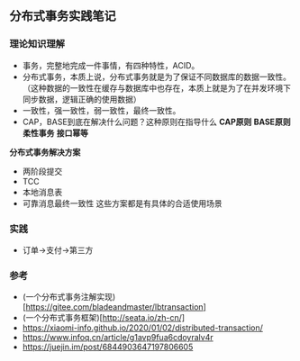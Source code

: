 ## 分布式事务实践笔记

### 理论知识理解
- 事务，完整地完成一件事情，有四种特性，ACID。
- 分布式事务，本质上说，分布式事务就是为了保证不同数据库的数据一致性。（这种数据的一致性在缓存与数据库中也存在，本质上就是为了在并发环境下同步数据，逻辑正确的使用数据）
- 一致性，强一致性，弱一致性，最终一致性。
- CAP，BASE到底在解决什么问题？这种原则在指导什么
**CAP原则**
**BASE原则**
**柔性事务**
**接口幂等**

**分布式事务解决方案**
- 两阶段提交
- TCC
- 本地消息表
- 可靠消息最终一致性
这些方案都是有具体的合适使用场景

### 实践
- 订单->支付->第三方


### 参考
- (一个分布式事务注解实现)[https://gitee.com/bladeandmaster/lbtransaction]
- (一个分布式事务框架)[http://seata.io/zh-cn/]
- https://xiaomi-info.github.io/2020/01/02/distributed-transaction/
- https://www.infoq.cn/article/g1avp9fua6cdoyralv4r
- https://juejin.im/post/6844903647197806605